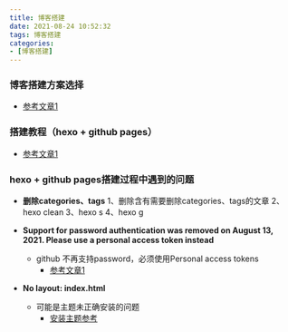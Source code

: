 ```yaml
---
title: 博客搭建
date: 2021-08-24 10:52:32
tags: 博客搭建
categories:
- [博客搭建]
---
```


### 博客搭建方案选择
* [参考文章1](https://www.cnblogs.com/panchanggui/p/12483459.html)

### 搭建教程（hexo + github pages）
* [参考文章1](https://zhuanlan.zhihu.com/p/26625249)

### hexo + github pages搭建过程中遇到的问题
* **删除categories、tags**
1、删除含有需要删除categories、tags的文章
2、hexo clean
3、hexo s
4、hexo g

* **Support for password authentication was removed on August 13, 2021. Please use a personal access token instead**
  * github 不再支持password，必须使用Personal access tokens
    * [参考文章1](http://odcowl.com/2021/08/16/Hexo%E5%8D%9A%E5%AE%A2%EF%BC%9Agithub%E4%B8%8D%E5%86%8D%E6%94%AF%E6%8C%81%E5%AF%86%E7%A0%81%E9%AA%8C%E8%AF%81%E8%A7%A3%E5%86%B3%E6%96%B9%E6%A1%882021-8-13%E6%9B%B4%E6%96%B0/)


* **No layout: index.html**
  * 可能是主题未正确安装的问题
    * [安装主题参考](https://www.haomwei.com/technology/maupassant-hexo.html)
